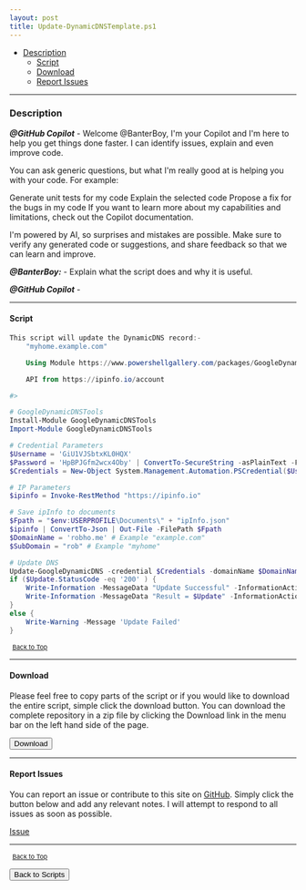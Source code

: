 ```yaml
---
layout: post
title: Update-DynamicDNSTemplate.ps1
---
```


- [Description](#description)
  - [Script](#script)
  - [Download](#download)
  - [Report Issues](#report-issues)

---

### Description

**_@GitHub Copilot_** - Welcome @BanterBoy, I'm your Copilot and I'm here to help you get things done faster. I can identify issues, explain and even improve code.

You can ask generic questions, but what I'm really good at is helping you with your code. For example:

Generate unit tests for my code
Explain the selected code
Propose a fix for the bugs in my code
If you want to learn more about my capabilities and limitations, check out the Copilot documentation.

I'm powered by AI, so surprises and mistakes are possible. Make sure to verify any generated code or suggestions, and share feedback so that we can learn and improve.

**_@BanterBoy:_** - Explain what the script does and why it is useful.

**_@GitHub Copilot_** -

---

#### Script

```powershell
This script will update the DynamicDNS record:-
    "myhome.example.com"

    Using Module https://www.powershellgallery.com/packages/GoogleDynamicDNSTools/3.0

    API from https://ipinfo.io/account

#>

# GoogleDynamicDNSTools
Install-Module GoogleDynamicDNSTools
Import-Module GoogleDynamicDNSTools

# Credential Parameters
$Username = 'GiU1VJSbtxKL0HQX'
$Password = 'HpBPJGfm2wcx4Oby' | ConvertTo-SecureString -asPlainText -Force
$Credentials = New-Object System.Management.Automation.PSCredential($Username, $Password)

# IP Parameters
$ipinfo = Invoke-RestMethod "https://ipinfo.io"

# Save ipInfo to documents
$Fpath = "$env:USERPROFILE\Documents\" + "ipInfo.json"
$ipinfo | ConvertTo-Json | Out-File -FilePath $Fpath
$DomainName = 'robho.me' # Example "example.com"
$SubDomain = "rob" # Example "myhome"

# Update DNS
Update-GoogleDynamicDNS -credential $Credentials -domainName $DomainName -subdomainName $SubDomain -ip $ipinfo.ip
if ($Update.StatusCode -eq '200' ) {
    Write-Information -MessageData "Update Successful" -InformationAction Continue
    Write-Information -MessageData "Result = $Update" -InformationAction Continue
}
else {
    Write-Warning -Message 'Update Failed'
}
```

<span style="font-size:11px;"><a href="#"><i class="fas fa-caret-up" aria-hidden="true" style="color: white; margin-right:5px;"></i>Back to Top</a></span>

---

#### Download

Please feel free to copy parts of the script or if you would like to download the entire script, simple click the download button. You can download the complete repository in a zip file by clicking the Download link in the menu bar on the left hand side of the page.

<button class="btn" type="submit" onclick="window.open('/PowerShell/scripts/Update-DynamicDNSTemplate.ps1')">
    <i class="fa fa-cloud-download-alt">
    </i>
        Download
</button>

---

#### Report Issues

You can report an issue or contribute to this site on <a href="https://github.com/BanterBoy/scripts-blog/issues">GitHub</a>. Simply click the button below and add any relevant notes. I will attempt to respond to all issues as soon as possible.

<!-- Place this tag where you want the button to render. -->

<a class="github-button" href="https://github.com/BanterBoy/scripts-blog/issues/new?title=Update-DynamicDNSTemplate.ps1&body=There is a problem with this function. Please find details below." data-show-count="true" aria-label="Issue BanterBoy/scripts-blog on GitHub">Issue</a>

---

<span style="font-size:11px;"><a href="#"><i class="fas fa-caret-up" aria-hidden="true" style="color: white; margin-right:5px;"></i>Back to Top</a></span>

<a href="/menu/_pages/scripts.html">
    <button class="btn">
        <i class='fas fa-reply'>
        </i>
            Back to Scripts
    </button>
</a>

[1]: http://ecotrust-canada.github.io/markdown-toc
[2]: https://github.com/googlearchive/code-prettify
